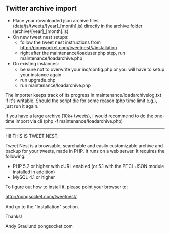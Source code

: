 ## Twitter archive import

* Place your downloaded json archive files (data/js/tweets/[year]\_[month].js) directly in the archive folder (archive/[year]\_[month].js)
* On new tweet nest setups:
	- follow the tweet nest instructions from http://pongsocket.com/tweetnest/#installation 
	- right after the maintenance/loaduser.php step, run maintenance/loadarchive.php
* On existing instances:
	- be sure not to overwrite your inc/config.php or you will have to setup your instance again
	- run upgrade.php
	- run maintenance/loadarchive.php

The importer keeps track of its progress in maintenance/loadarchivelog.txt if it's writable. Should the script die for some reason (php time limit e.g.), just run it again.

If you have a large archive (10k+ tweets), I would recommend to do the one-time import via cli (php -f maintenance/loadarchive.php)

---

HI! THIS IS TWEET NEST.

Tweet Nest is a browsable, searchable and easily customizable archive and backup for your tweets, made in PHP. It runs on a web server. It requires the following:

* PHP 5.2 or higher with cURL enabled (or 5.1 with the PECL JSON module installed in addition)
* MySQL 4.1 or higher

To figure out how to install it, please point your browser to:

http://pongsocket.com/tweetnest/

And go to the "Installation" section.

Thanks!

Andy Graulund
pongsocket.com